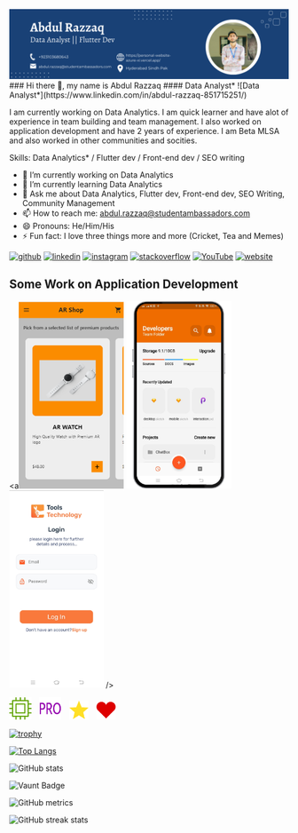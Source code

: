 
<img src="https://github.com/razzaq-99/razzaq-99/blob/main/Abdul%20Razzaq.png">
### Hi there 👋, my name is Abdul Razzaq
#### Data Analyst*
![Data Analyst*](https://www.linkedin.com/in/abdul-razzaq-851715251/)

I am currently working on Data Analytics. I am quick learner and have alot of experience in team building and team management. I also worked on application development and have 2 years of experience. I am Beta MLSA and also worked in other communities and socities.

Skills: Data Analytics* / Flutter dev / Front-end dev / SEO writing

- 🔭 I’m currently working on Data Analytics 
- 🌱 I’m currently learning Data Analytics 
- 💬 Ask me about Data Analytics, Flutter dev, Front-end dev, SEO Writing, Community Management 
- 📫 How to reach me: abdul.razzaq@studentambassadors.com 
- 😄 Pronouns: He/Him/His 
- ⚡ Fun fact: I love three things more and more (Cricket, Tea and Memes) 


[<img src='https://cdn.jsdelivr.net/npm/simple-icons@3.0.1/icons/github.svg' alt='github' height='40'>](https://github.com/razzaq-99)  [<img src='https://cdn.jsdelivr.net/npm/simple-icons@3.0.1/icons/linkedin.svg' alt='linkedin' height='40'>](https://www.linkedin.com/in/abdul-razzaq-851715251/)  [<img src='https://cdn.jsdelivr.net/npm/simple-icons@3.0.1/icons/instagram.svg' alt='instagram' height='40'>](https://www.instagram.com/abrzk_._/)  [<img src='https://cdn.jsdelivr.net/npm/simple-icons@3.0.1/icons/stackoverflow.svg' alt='stackoverflow' height='40'>](https://stackoverflow.com/users/21509155)  [<img src='https://cdn.jsdelivr.net/npm/simple-icons@3.0.1/icons/youtube.svg' alt='YouTube' height='40'>](https://www.youtube.com/channel/@CodeProduct)  [<img src='https://cdn.jsdelivr.net/npm/simple-icons@3.0.1/icons/icloud.svg' alt='website' height='40'>](https://personal-website-azure-xi.vercel.app/)  

## Some Work on Application Development
<a<img src="https://github.com/razzaq-99/razzaq-99/blob/main/Shop_page.png" width='190'>
<img src="https://github.com/razzaq-99/razzaq-99/blob/main/file_storage_flutter.png" width='190'>
<img src="https://github.com/razzaq-99/razzaq-99/blob/main/Login_Page.jpg" width='170'>
/></a>


<a href='https://docs.github.com/en/developers'><img src='https://raw.githubusercontent.com/acervenky/animated-github-badges/master/assets/devbadge.gif' width='40' height='40'></a> <a href='https://github.com/pricing'><img src='https://raw.githubusercontent.com/acervenky/animated-github-badges/master/assets/pro.gif' width='40' height='40'></a> <a href='https://stars.github.com/'><img src='https://raw.githubusercontent.com/acervenky/animated-github-badges/master/assets/starbadge.gif' width='35' height='35'></a> <a href='https://docs.github.com/en/github/supporting-the-open-source-community-with-github-sponsors'><img src='https://raw.githubusercontent.com/acervenky/animated-github-badges/master/assets/sponsorbadge.gif' width='35' height='35'></a> 

[![trophy](https://github-profile-trophy.vercel.app/?username=razzaq-99)](https://github.com/ryo-ma/github-profile-trophy)

[![Top Langs](https://github-readme-stats.vercel.app/api/top-langs/?username=razzaq-99)](https://github.com/anuraghazra/github-readme-stats)

![GitHub stats](https://github-readme-stats.vercel.app/api?username=razzaq-99&show_icons=true)  

![Vaunt Badge](https://api.vaunt.dev/v1/github/entities/razzaq-99/contributions?format=svg&private=false)  

![GitHub metrics](https://metrics.lecoq.io/razzaq-99)  

![GitHub streak stats](https://streak-stats.demolab.com/?user=razzaq-99)  

